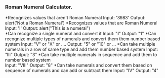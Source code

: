 ### Roman Numeral Calculator.

*Recognizes values that aren't Roman Numeral
  Input: '3983'
  Output: alert('Not a Roman Numeral')
*Recognizes values that are Roman Numeral
  Input: 'I'
  Output: alert("This is a numeral")  
*Can recognize a single numeral and convert it
    Input: "I"
    Output: "1"
*Can recognize multiple types of numerals and convert them them number based system
    Input: "V" or "X" or ....
    Output: "5" or "10" or ...
*Can take multiple numerals in a row of same type and add them number based system
  Input: "III"
  Output: "3"
*Can take multiple numerals in sequence and add them to number based system  
  Input: "VIII"
  Output: "8"
*Can take numerals and convert them based on sequence of numerals and can add or subtract them
  Input: "IV"
  Output: "4"
